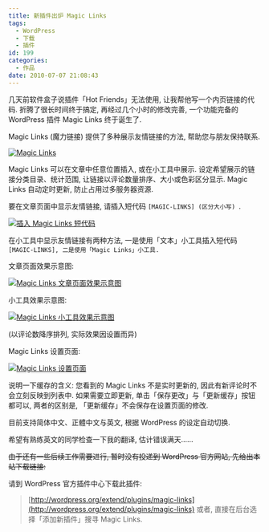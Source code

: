 ```yaml
---
title: 新插件出炉 Magic Links
tags:
  - WordPress
  - 下载
  - 插件
id: 199
categories:
  - 作品
date: 2010-07-07 21:08:43
---
```


几天前软件盒子说插件「Hot Friends」无法使用, 让我帮他写一个内页链接的代码. 折腾了很长时间终于搞定, 再经过几个小时的修改完善, 一个功能完备的 WordPress 插件 Magic Links 终于诞生了.

Magic Links (魔力链接) 提供了多种展示友情链接的方法, 帮助您与朋友保持联系.

[![Magic Links](//beamnote-img.oss-cn-shanghai.aliyuncs.com/2010/magic-links.png)](//beamnote-img.oss-cn-shanghai.aliyuncs.com/2010/magic-links.png)<!-- more -->

Magic Links 可以在文章中任意位置插入, 或在小工具中展示. 设定希望展示的链接分类目录、统计范围, 让链接以评论数量排序、大小或色彩区分显示. Magic Links 自动定时更新, 防止占用过多服务器资源.

要在文章页面中显示友情链接, 请插入短代码 `[MAGIC-LINKS] (区分大小写) `.

[![插入 Magic Links 短代码](//beamnote-img.oss-cn-shanghai.aliyuncs.com/2010/2010-07-07_20-32-03.png)](//beamnote-img.oss-cn-shanghai.aliyuncs.com/2010/2010-07-07_20-32-03.png)

在小工具中显示友情链接有两种方法, 一是使用「文本」小工具插入短代码 `[MAGIC-LINKS], 二是使用「Magic Links」小工具. `

文章页面效果示意图:

[![Magic Links 文章页面效果示意图](//beamnote-img.oss-cn-shanghai.aliyuncs.com/2010/2010-07-07_20-08-31.png)](//beamnote-img.oss-cn-shanghai.aliyuncs.com/2010/2010-07-07_20-08-31.png)

小工具效果示意图:

[![Magic Links 小工具效果示意图](//beamnote-img.oss-cn-shanghai.aliyuncs.com/2010/2010-07-07_20-05-42.png)](//beamnote-img.oss-cn-shanghai.aliyuncs.com/2010/2010-07-07_20-05-42.png)

 (以评论数降序排列, 实际效果因设置而异)

Magic Links 设置页面:

[![Magic Links 设置页面](//beamnote-img.oss-cn-shanghai.aliyuncs.com/2010/2010-07-07_20-21-04.png)](//beamnote-img.oss-cn-shanghai.aliyuncs.com/2010/2010-07-07_20-21-04.png)

说明一下缓存的含义: 您看到的 Magic Links 不是实时更新的, 因此有新评论时不会立刻反映到列表中. 如果需要立即更新, 单击「保存更改」与「更新缓存」按钮都可以, 两者的区别是, 「更新缓存」不会保存在设置页面的修改.

目前支持简体中文、正體中文与英文, 根据 WordPress 的设定自动切换.

希望有熟练英文的同学检查一下我的翻译, 估计错误满天……

<del datetime="2010-07-09T05:32:20+00:00">由于还有一些后续工作需要进行, 暂时没有投递到 WordPress 官方网站, 先给出本站下载链接: </del>

请到 WordPress 官方插件中心下载此插件:
> [http://wordpress.org/extend/plugins/magic-links](http://wordpress.org/extend/plugins/magic-links)
或者, 直接在后台选择「添加新插件」搜寻 Magic Links.
